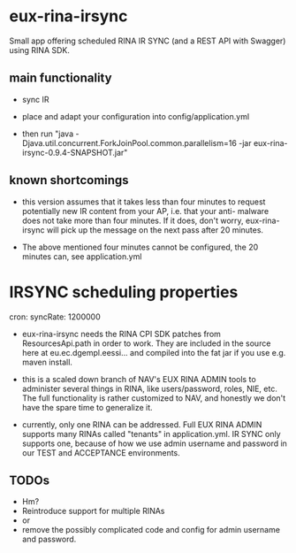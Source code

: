 # eux-rina-irsync

Small app offering scheduled RINA IR SYNC (and a REST API with Swagger) using RINA SDK.

## main functionality

* sync IR

* place and adapt your configuration into config/application.yml

* then run "java -Djava.util.concurrent.ForkJoinPool.common.parallelism=16 -jar eux-rina-irsync-0.9.4-SNAPSHOT.jar"

  
## known shortcomings

* this version assumes that it takes less than four minutes to request potentially new IR content from your AP, i.e. that your anti-
  malware does not take more than four minutes. If it does, don't worry, eux-rina-irsync will pick up the message on the next pass after
  20 minutes.
  
* The above mentioned four minutes cannot be configured, the 20 minutes can, see application.yml 
# IRSYNC scheduling properties
cron:
  syncRate: 1200000
  
* eux-rina-irsync needs the RINA CPI SDK patches from ResourcesApi.path in order to work. They are included in the source here at
  eu.ec.dgempl.eessi... and compiled into the fat jar if you use e.g. maven install.

* this is a scaled down branch of NAV's EUX RINA ADMIN tools to administer several things in RINA, like users/password, roles, NIE, etc.
  The full functionality is rather customized to NAV, and honestly we don't have the spare time to generalize it.
  
* currently, only one RINA can be addressed. Full EUX RINA ADMIN supports many RINAs called "tenants" in application.yml.
  IR SYNC only supports one, because of how we use admin username and password in our TEST and ACCEPTANCE environments. 
  
## TODOs

* Hm?
* Reintroduce support for multiple RINAs
* or
* remove the possibly complicated code and config for admin username and password.